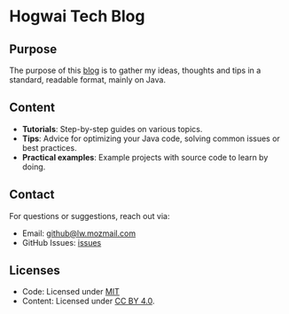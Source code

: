 # Hogwai Tech Blog

## Purpose

The purpose of this [blog](https://hogwai.github.io/) is to gather my ideas, thoughts and tips in a standard, readable format, mainly on Java.

## Content

- **Tutorials**: Step-by-step guides on various topics.
- **Tips**: Advice for optimizing your Java code, solving common issues or best practices.
- **Practical examples**: Example projects with source code to learn by doing.

## Contact

For questions or suggestions, reach out via:

- Email: <github@lw.mozmail.com>
- GitHub Issues: [issues](https://github.com/Hogwai/hogwai.github.io/issues)

## Licenses

- Code: Licensed under [MIT](/LICENSE)
- Content: Licensed under [CC BY 4.0](https://creativecommons.org/licenses/by/4.0/).
